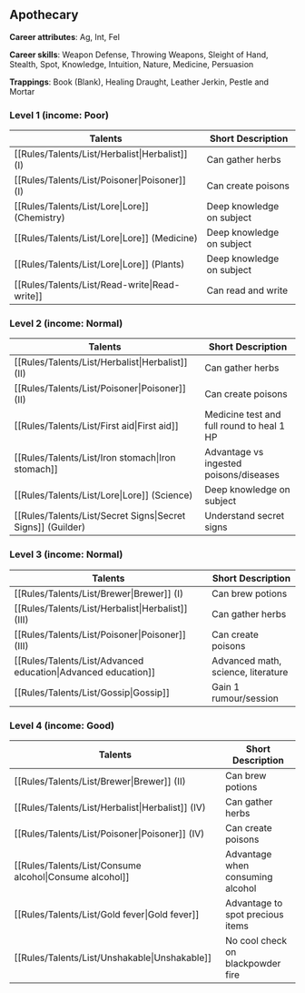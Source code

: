 
## Apothecary

**Career attributes**: Ag, Int, Fel

**Career skills**: Weapon Defense, Throwing Weapons, Sleight of Hand, Stealth, Spot, Knowledge, Intuition, Nature, Medicine, Persuasion

**Trappings**: Book (Blank), Healing Draught, Leather Jerkin, Pestle and Mortar

### Level 1 (income: Poor)

| Talents | Short Description |
| --- | --- |
| [[Rules/Talents/List/Herbalist\|Herbalist]] (I) | Can gather herbs |
| [[Rules/Talents/List/Poisoner\|Poisoner]] (I) | Can create poisons |
| [[Rules/Talents/List/Lore\|Lore]] (Chemistry) | Deep knowledge on subject |
| [[Rules/Talents/List/Lore\|Lore]] (Medicine) | Deep knowledge on subject |
| [[Rules/Talents/List/Lore\|Lore]] (Plants) | Deep knowledge on subject |
| [[Rules/Talents/List/Read-write\|Read-write]] | Can read and write |


### Level 2 (income: Normal)

| Talents | Short Description |
| --- | --- |
| [[Rules/Talents/List/Herbalist\|Herbalist]] (II) | Can gather herbs |
| [[Rules/Talents/List/Poisoner\|Poisoner]] (II) | Can create poisons |
| [[Rules/Talents/List/First aid\|First aid]] | Medicine test and full round to heal 1 HP |
| [[Rules/Talents/List/Iron stomach\|Iron stomach]] | Advantage vs ingested poisons/diseases |
| [[Rules/Talents/List/Lore\|Lore]] (Science) | Deep knowledge on subject |
| [[Rules/Talents/List/Secret Signs\|Secret Signs]] (Guilder) | Understand secret signs |


### Level 3 (income: Normal)

| Talents | Short Description |
| --- | --- |
| [[Rules/Talents/List/Brewer\|Brewer]] (I) | Can brew potions |
| [[Rules/Talents/List/Herbalist\|Herbalist]] (III) | Can gather herbs |
| [[Rules/Talents/List/Poisoner\|Poisoner]] (III) | Can create poisons |
| [[Rules/Talents/List/Advanced education\|Advanced education]] | Advanced math, science, literature |
| [[Rules/Talents/List/Gossip\|Gossip]] | Gain 1 rumour/session |


### Level 4 (income: Good)

| Talents | Short Description |
| --- | --- |
| [[Rules/Talents/List/Brewer\|Brewer]] (II) | Can brew potions |
| [[Rules/Talents/List/Herbalist\|Herbalist]] (IV) | Can gather herbs |
| [[Rules/Talents/List/Poisoner\|Poisoner]] (IV) | Can create poisons |
| [[Rules/Talents/List/Consume alcohol\|Consume alcohol]] | Advantage when consuming alcohol |
| [[Rules/Talents/List/Gold fever\|Gold fever]] | Advantage to spot precious items |
| [[Rules/Talents/List/Unshakable\|Unshakable]] | No cool check on blackpowder fire |


